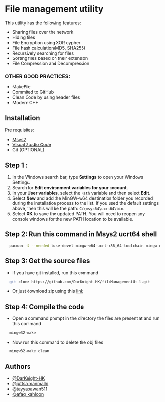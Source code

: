 
# File management utility

This utility has the following features:

- Sharing files over the network
- Hiding files
- File Encryption using XOR cypher
- File hash calculation(MD5, SHA256)
- Recursively searching for files
- Sorting files based on their extension
- File Compression and Decompression

### OTHER GOOD PRACTICES:
- MakeFile
- Commited to GitHub
- Clean Code by using header files
- Modern C++




## Installation

Pre requisites:
- [Msys2](https://www.msys2.org/)
- [Visual Studio Code](https://code.visualstudio.com/download)
- Git (OPTIONAL)
## Step 1 :
1.  In the Windows search bar, type **Settings** to open your Windows Settings.
2.  Search for **Edit environment variables for your account**.
3.  In your **User variables**, select the `Path` variable and then select **Edit**.
4.  Select **New** and add the MinGW-w64 destination folder you recorded during the installation process to the list. If you used the default settings above, then this will be the path: `C:\msys64\ucrt64\bin`.
5.  Select **OK** to save the updated PATH. You will need to reopen any console windows for the new PATH location to be available.


## Step 2: Run this command in Msys2 ucrt64 shell
```bash
  pacman -S --needed base-devel mingw-w64-ucrt-x86_64-toolchain mingw-w64-ucrt-x86_64-7zip
```
## Step 3: Get the source files
- If you have git installed, run this command
```bash
  git clone https://github.com/DarKnight-HK/fileManagementUtil.git
```
- Or just download zip using this [link](https://github.com/DarKnight-HK/fileManagementUtil)

## Step 4: Compile the code
- Open a command prompt in the directory the files are present at and run this command
```bash
  mingw32-make
```
- Now run this command to delete the obj files
``` bash
  mingw32-make clean
```
## Authors

- [@DarKnight-HK](https://github.com/DarKnight-HK)
- [@juttsalmanmalhi](https://www.instagram.com/juttsalmanmalhi/)
- [@tayyabawan511](https://www.instagram.com/tayyabawan511/)
- [@afaq_kahloon](https://www.instagram.com/afaq_kahloon/)

